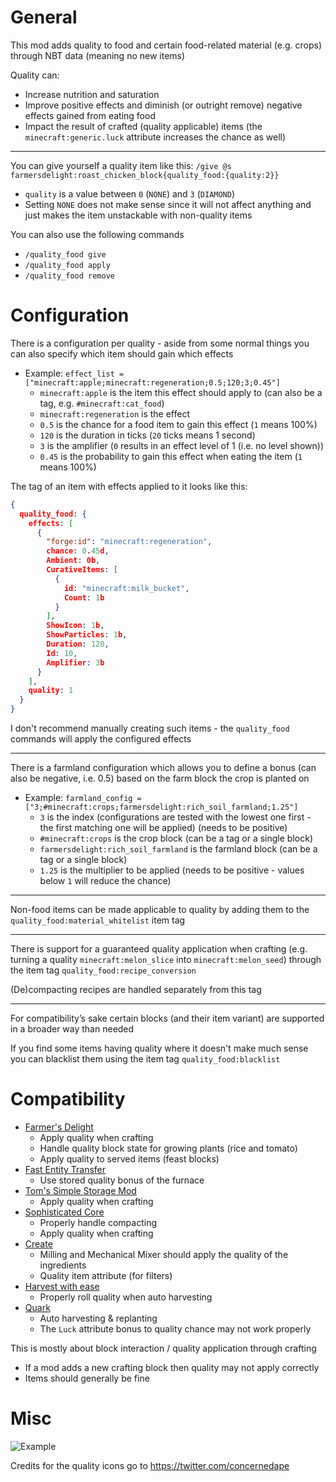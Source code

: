 # General
This mod adds quality to food and certain food-related material (e.g. crops) through NBT data (meaning no new items)

Quality can:
- Increase nutrition and saturation
- Improve positive effects and diminish (or outright remove) negative effects gained from eating food
- Impact the result of crafted (quality applicable) items (the `minecraft:generic.luck` attribute increases the chance as well)

---

You can give yourself a quality item like this: `/give @s farmersdelight:roast_chicken_block{quality_food:{quality:2}}`
- `quality` is a value between `0` (`NONE`) and `3` (`DIAMOND`)
- Setting `NONE` does not make sense since it will not affect anything and just makes the item unstackable with non-quality items

You can also use the following commands 
- `/quality_food give`
- `/quality_food apply`
- `/quality_food remove`

# Configuration
There is a configuration per quality - aside from some normal things you can also specify which item should gain which effects
- Example: `effect_list = ["minecraft:apple;minecraft:regeneration;0.5;120;3;0.45"]`
  - `minecraft:apple` is the item this effect should apply to (can also be a tag, e.g. `#minecraft:cat_food`)
  - `minecraft:regeneration` is the effect
  - `0.5` is the chance for a food item to gain this effect (`1` means 100%)
  - `120` is the duration in ticks (`20` ticks means 1 second)
  - `3` is the amplifier (`0` results in an effect level of 1 (i.e. no level shown))
  - `0.45` is the probability to gain this effect when eating the item (`1` means 100%)

The tag of an item with effects applied to it looks like this:
```json
{
  quality_food: {
    effects: [
      {
        "forge:id": "minecraft:regeneration", 
        chance: 0.45d, 
        Ambient: 0b, 
        CurativeItems: [
          {
            id: "minecraft:milk_bucket", 
            Count: 1b
          }
        ], 
        ShowIcon: 1b, 
        ShowParticles: 1b, 
        Duration: 120, 
        Id: 10, 
        Amplifier: 3b
      }
    ], 
    quality: 1
  }
}
```

I don't recommend manually creating such items - the `quality_food` commands will apply the configured effects

---

There is a farmland configuration which allows you to define a bonus (can also be negative, i.e. 0.5) based on the farm block the crop is planted on
- Example: `farmland_config = ["3;#minecraft:crops;farmersdelight:rich_soil_farmland;1.25"]`
  - `3` is the index (configurations are tested with the lowest one first - the first matching one will be applied) (needs to be positive)
  - `#minecraft:crops` is the crop block (can be a tag or a single block)
  - `farmersdelight:rich_soil_farmland` is the farmland block (can be a tag or a single block)
  - `1.25` is the multiplier to be applied (needs to be positive - values below `1` will reduce the chance)

---

Non-food items can be made applicable to quality by adding them to the `quality_food:material_whitelist` item tag

---

There is support for a guaranteed quality application when crafting (e.g. turning a quality `minecraft:melon_slice` into `minecraft:melon_seed`) through the item tag `quality_food:recipe_conversion`

(De)compacting recipes are handled separately from this tag

---

For compatibility’s sake certain blocks (and their item variant) are supported in a broader way than needed 

If you find some items having quality where it doesn't make much sense you can blacklist them using the item tag `quality_food:blacklist`

# Compatibility
- [Farmer's Delight](https://www.curseforge.com/minecraft/mc-mods/farmers-delight)
  - Apply quality when crafting
  - Handle quality block state for growing plants (rice and tomato)
  - Apply quality to served items (feast blocks)
- [Fast Entity Transfer](https://www.curseforge.com/minecraft/mc-mods/fastentitytransfer)
  - Use stored quality bonus of the furnace
- [Tom's Simple Storage Mod](https://www.curseforge.com/minecraft/mc-mods/toms-storage)
  - Apply quality when crafting
- [Sophisticated Core](https://www.curseforge.com/minecraft/mc-mods/sophisticated-core)
  - Properly handle compacting
  - Apply quality when crafting
- [Create](https://www.curseforge.com/minecraft/mc-mods/create)
  - Milling and Mechanical Mixer should apply the quality of the ingredients
  - Quality item attribute (for filters)
- [Harvest with ease](https://www.curseforge.com/minecraft/mc-mods/harvest-with-ease)
  - Properly roll quality when auto harvesting
- [Quark](https://www.curseforge.com/minecraft/mc-mods/quark)
  - Auto harvesting & replanting
  - The `Luck` attribute bonus to quality chance may not work properly

This is mostly about block interaction / quality application through crafting
- If a mod adds a new crafting block then quality may not apply correctly
- Items should generally be fine

# Misc

![Example](https://i.imgur.com/hUnpNUh.png)

Credits for the quality icons go to https://twitter.com/concernedape